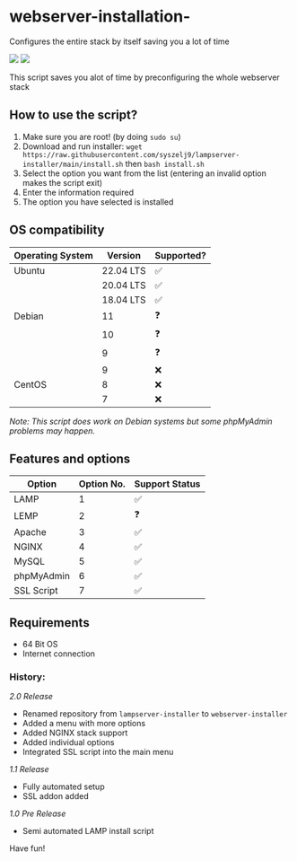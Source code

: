 # webserver-installation-
Configures the entire stack by itself saving you a lot of time

<a href="#">
    <img src="https://img.shields.io/badge/version-latest-brightgreen.svg" /></a>
<a href="https://github.com/vmo64/webserver-installer/releases/tag/2.0">
    <img src="https://img.shields.io/badge/latest%20release-2.0-blue.svg" /></a>
   
This script saves you alot of time by preconfiguring the whole webserver stack

## How to use the script?
1. Make sure you are root! (by doing ``sudo su``)
2. Download and run installer: `wget https://raw.githubusercontent.com/syszelj9/lampserver-installer/main/install.sh` then `bash install.sh`
3. Select the option you want from the list (entering an invalid option makes the script exit)
4. Enter the information required
3. The option you have selected is installed

## OS compatibility
| Operating System | Version | Supported? |
| --------------- | --------------- | --------------- |
| Ubuntu | 22.04 LTS | ✅ |
|        | 20.04 LTS | ✅ |
|        | 18.04 LTS | ✅ |
| Debian | 11 | ❓ |
|        | 10 | ❓ |
|        | 9  | ❓ |
|        | 9 | ❌ |
| CentOS | 8 | ❌ |
|        | 7 | ❌ |

*Note: This script does work on Debian systems but some phpMyAdmin problems may happen.*

## Features and options
| Option | Option No. | Support Status |
| --------------- | --------------- | --------------- |
| LAMP | 1 | ✅ |
| LEMP | 2 | ❓ |
| Apache | 3 | ✅ |
| NGINX | 4 | ✅ |
| MySQL | 5 | ✅ |
| phpMyAdmin | 6 | ✅ |
| SSL Script | 7 | ✅ |

## Requirements
- 64 Bit OS
- Internet connection

### History:
*2.0 Release*
- Renamed repository from `lampserver-installer` to `webserver-installer`
- Added a menu with more options
- Added NGINX stack support
- Added individual options
- Integrated SSL script into the main menu 

*1.1 Release*
- Fully automated setup
- SSL addon added

*1.0 Pre Release*
- Semi automated LAMP install script

Have fun!
